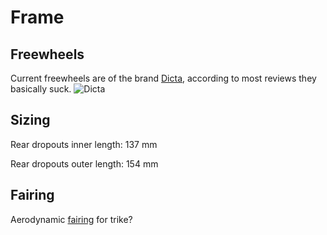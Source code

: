 Frame
======

Freewheels
----------

Current freewheels are of the brand [Dicta](http://www.dicta.com.tw/), according to most reviews they basically suck. ![Dicta](https://raw.githubusercontent.com/augustecolle/Suntrip/master/Frame/figures/dicta.png)


Sizing
------

Rear dropouts inner length: 137 mm

Rear dropouts outer length: 154 mm



Fairing
-------

Aerodynamic [fairing](http://t-cycle.com/windwrap-fairings-c-68/complete-fairing-kits-c-68_67/wgx-onepoint-full-fairing-kit-p-195.html) for trike?
